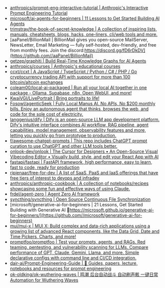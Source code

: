 + [anthropics/prompt-eng-interactive-tutorial | Anthropic's Interactive Prompt Engineering Tutorial](https://github.com//anthropics/prompt-eng-interactive-tutorial)
+ [microsoft/ai-agents-for-beginners | 11 Lessons to Get Started Building AI Agents](https://github.com//microsoft/ai-agents-for-beginners)
+ [trimstray/the-book-of-secret-knowledge | A collection of inspiring lists, manuals, cheatsheets, blogs, hacks, one-liners, cli/web tools and more.](https://github.com//trimstray/the-book-of-secret-knowledge)
+ [aaPanel/BillionMail | BillionMail gives you open-source MailServer, NewsLetter, Email Marketing — fully self-hosted, dev-friendly, and free from monthly fees. Join the discord:https://discord.gg/fD6rDkDV](https://github.com//aaPanel/BillionMail)
+ [getzep/graphiti | Build Real-Time Knowledge Graphs for AI Agents](https://github.com//getzep/graphiti)
+ [anthropics/courses | Anthropic's educational courses](https://github.com//anthropics/courses)
+ [ccxt/ccxt | A JavaScript / TypeScript / Python / C# / PHP / Go cryptocurrency trading API with support for more than 100 bitcoin/altcoin exchanges](https://github.com//ccxt/ccxt)
+ [coleam00/local-ai-packaged | Run all your local AI together in one package - Ollama, Supabase, n8n, Open WebUI, and more!](https://github.com//coleam00/local-ai-packaged)
+ [KwaiVGI/LivePortrait | Bring portraits to life!](https://github.com//KwaiVGI/LivePortrait)
+ [Fosowl/agenticSeek | Fully Local Manus AI. No APIs, No $200 monthly bills. Enjoy an autonomous agent that thinks, browses the web, and code for the sole cost of electricity.](https://github.com//Fosowl/agenticSeek)
+ [langgenius/dify | Dify is an open-source LLM app development platform. Dify's intuitive interface combines AI workflow, RAG pipeline, agent capabilities, model management, observability features and more, letting you quickly go from prototype to production.](https://github.com//langgenius/dify)
+ [f/awesome-chatgpt-prompts | This repo includes ChatGPT prompt curation to use ChatGPT and other LLM tools better.](https://github.com//f/awesome-chatgpt-prompts)
+ [onlook-dev/onlook | The Cursor for Designers • An Open-Source Visual Vibecoding Editor • Visually build, style, and edit your React App with AI](https://github.com//onlook-dev/onlook)
+ [fastapi/fastapi | FastAPI framework, high performance, easy to learn, fast to code, ready for production](https://github.com//fastapi/fastapi)
+ [ripienaar/free-for-dev | A list of SaaS, PaaS and IaaS offerings that have free tiers of interest to devops and infradev](https://github.com//ripienaar/free-for-dev)
+ [anthropics/anthropic-cookbook | A collection of notebooks/recipes showcasing some fun and effective ways of using Claude.](https://github.com//anthropics/anthropic-cookbook)
+ [frdel/agent-zero | Agent Zero AI framework](https://github.com//frdel/agent-zero)
+ [syncthing/syncthing | Open Source Continuous File Synchronization](https://github.com//syncthing/syncthing)
+ [microsoft/generative-ai-for-beginners | 21 Lessons, Get Started Building with Generative AI 🔗https://microsoft.github.io/generative-ai-for-beginners/](https://github.com//microsoft/generative-ai-for-beginners)
+ [mui/mui-x | MUI X: Build complex and data-rich applications using a growing list of advanced React components, like the Data Grid, Date and Time Pickers, Charts, and more!](https://github.com//mui/mui-x)
+ [promptfoo/promptfoo | Test your prompts, agents, and RAGs. Red teaming, pentesting, and vulnerability scanning for LLMs. Compare performance of GPT, Claude, Gemini, Llama, and more. Simple declarative configs with command line and CI/CD integration.](https://github.com//promptfoo/promptfoo)
+ [dair-ai/Prompt-Engineering-Guide | 🐙 Guides, papers, lecture, notebooks and resources for prompt engineering](https://github.com//dair-ai/Prompt-Engineering-Guide)
+ [ok-oldking/ok-wuthering-waves | 鸣潮 后台自动战斗 自动刷声骸 一键日常 Automation for Wuthering Waves](https://github.com//ok-oldking/ok-wuthering-waves)
